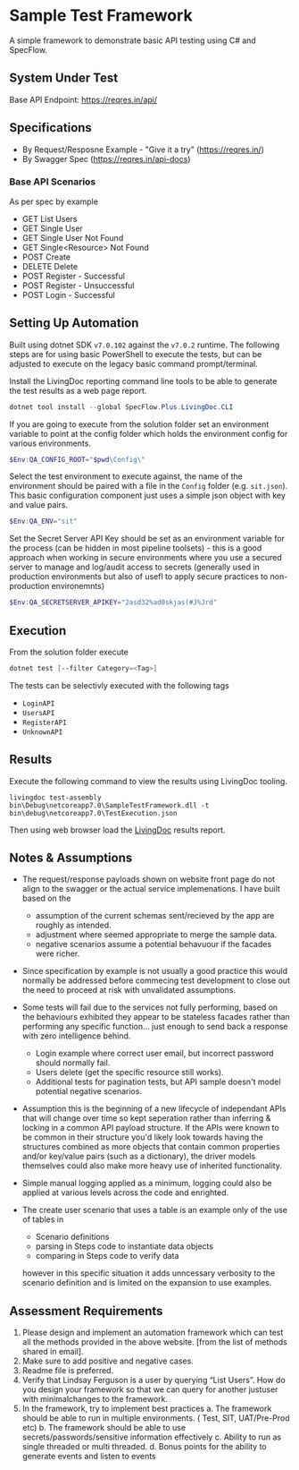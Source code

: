 # Sample Test Framework

A simple framework to demonstrate basic API testing using C# and SpecFlow.

## System Under Test
Base API Endpoint: https://reqres.in/api/

## Specifications
- By Request/Resposne Example - "Give it a try" (https://reqres.in/)
- By Swagger Spec (https://reqres.in/api-docs)


### Base API Scenarios
As per spec by example

- GET List Users
- GET Single User
- GET Single User Not Found
- GET Single\<Resource\> Not Found
- POST Create
- DELETE Delete
- POST Register - Successful
- POST Register - Unsuccessful
- POST Login - Successful


## Setting Up Automation

Built using dotnet SDK `v7.0.102` against the `v7.0.2` runtime.  The following
steps are for using basic PowerShell to execute the tests, but can be adjusted
to execute on the legacy basic command prompt/terminal.

Install the LivingDoc reporting command line tools to be able to generate the
test results as a web page report.

```powershell
dotnet tool install --global SpecFlow.Plus.LivingDoc.CLI
```

If you are going to execute from the solution folder set an environment
variable to point at the config folder which holds the environment config
for various environments.

```powershell
$Env:QA_CONFIG_ROOT="$pwd\Config\"
```

Select the test environment to execute against, the name of the environment
should be paired with a file in the ```Config``` folder (e.g. `sit.json`).
This basic configuration component just uses a simple json object with key
and value pairs.

```powershell
$Env:QA_ENV="sit"
```

Set the Secret Server API Key should be set as an environment variable for the
process (can be hidden in most pipeline toolsets) - this is a good approach 
when working in secure environments where you use a secured server to manage
and log/audit access to secrets (generally used in production environments but
also of usefl to apply secure practices to non-production environemnts)

```powershell
$Env:QA_SECRETSERVER_APIKEY="2asd32%ad0skjas(#J%Jrd"
```

## Execution

From the solution folder execute

```powershell
dotnet test [--filter Category=<Tag>]
```

The tests can be selectivly executed with the following tags
- `LoginAPI`
- `UsersAPI`
- `RegisterAPI`
- `UnknownAPI`


## Results

Execute the following command to view the results using LivingDoc tooling.

```shell
livingdoc test-assembly bin\Debug\netcoreapp7.0\SampleTestFramework.dll -t bin\debug\netcoreapp7.0\TestExecution.json
```

Then using web browser load the [LivingDoc](LivingDoc.html) results report.


## Notes & Assumptions

- The request/response payloads shown on website front page do not align to the
  swagger or the actual service implemenations.  I have built based on the
  - assumption of the current schemas sent/recieved by the app are roughly as
    intended.
  - adjustment where seemed appropriate to merge the sample data.
  - negative scenarios assume a potential behavuour if the facades were richer.

- Since specification by example is not usually a good practice this would
  normally be addressed before commecing test development to close out the need
  to proceed at risk with unvalidated assumptions.

- Some tests will fail due to the services not fully performing, based on the
  behaviours exhibited they appear to be stateless facades rather than
  performing any specific function... just enough to send back a response with
  zero intelligence behind.
  - Login example where correct user email, but incorrect password should
    normally fail.
  - Users delete (get the specific resource still works).
  - Additional tests for pagination tests, but API sample doesn't model
    potential negative scenarios.

- Assumption this is the beginning of a new lifecycle of independant APIs that
  will change over time so kept seperation rather than inferring & locking in a
  common API payload structure.  If the APIs were known to be common in their
  structure you'd likely look towards having the structures combined as more
  objects that contain common properties and/or key/value pairs (such as a
  dictionary), the driver models themselves could also make more heavy use of
  inherited functionality.

- Simple manual logging applied as a minimum, logging could also be applied at
  various levels across the code and enrighted.

- The create user scenario that uses a table is an example only of the use of
  tables in

    - Scenario definitions
    - parsing in Steps code to instantiate data objects
    - comparing in Steps code to verify data

  however in this specific situation it adds unncessary verbosity to the
  scenario definition and is limited on the expansion to use examples.


## Assessment Requirements

1.	Please design and implement an automation framework which can test all the
    methods provided in the above website.
    [from the list of methods shared in email]. 
2.	Make sure to add positive and negative cases.
3.	Readme file is preferred.
4.	Verify that Lindsay Ferguson is a user by querying “List Users”. How do you
    design your framework so that we can query for another justuser with
    minimalchanges to the framework.
5.	In the framework, try to implement best practices
    a.	The framework should be able to run in multiple environments.
        ( Test, SIT, UAT/Pre-Prod etc)
    b.	The framework should be able to use secrets/passwords/sensitive
        information effectively
    c.	Ability to run as single threaded or multi threaded.
    d.	Bonus points for the ability to generate events and listen to events
